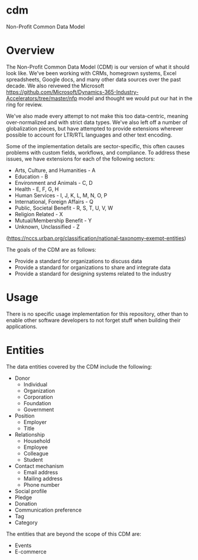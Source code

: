 # cdm
Non-Profit Common Data Model

# Overview
The Non-Profit Common Data Model (CDM) is our version of what it should look like.  We've been working with CRMs, homegrown systems, Excel spreadsheets, Google docs, and many other data sources over the past decade.  We also reivewed the Microsoft https://github.com/Microsoft/Dynamics-365-Industry-Accelerators/tree/master/nfp model and thought we would put our hat in the ring for review.

We've also made every attempt to not make this too data-centric, meaning over-normalized and with strict data types.  We've also left off a number of globalization pieces, but have attempted to provide extensions wherever possible to account for LTR/RTL languages and other text encoding.

Some of the implementation details are sector-specific, this often causes problems with custom fields, workflows, and compliance.  To address these issues, we have extensions for each of the following sectors:

- Arts, Culture, and Humanities - A
- Education - B
- Environment and Animals - C, D
- Health - E, F, G, H
- Human Services - I, J, K, L, M, N, O, P
- International, Foreign Affairs - Q
- Public, Societal Benefit - R, S, T, U, V, W
- Religion Related - X
- Mutual/Membership Benefit - Y
- Unknown, Unclassified - Z

(https://nccs.urban.org/classification/national-taxonomy-exempt-entities)

The goals of the CDM are as follows:
- Provide a standard for organizations to discuss data
- Provide a standard for organizations to share and integrate data
- Provide a standard for designing systems related to the industry

# Usage
There is no specific usage implementation for this repository, other than to enable other software developers to not forget stuff when building their applications.

# Entities
The data entities covered by the CDM include the following:
- Donor
  - Individual
  - Organization
  - Corporation
  - Foundation
  - Government
- Position
  - Employer
  - Title
- Relationship
  - Household
  - Employee
  - Colleague
  - Student
- Contact mechanism
  - Email address
  - Mailing address
  - Phone number
- Social profile
- Pledge
- Donation
- Communication preference
- Tag
- Category

The entities that are beyond the scope of this CDM are:
- Events
- E-commerce
